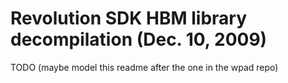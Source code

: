 # Revolution SDK HBM library decompilation (Dec. 10, 2009)

TODO (maybe model this readme after the one in the wpad repo)
